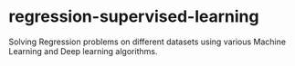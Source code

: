# regression-supervised-learning
Solving Regression problems on different datasets using various Machine Learning and Deep learning algorithms. 

